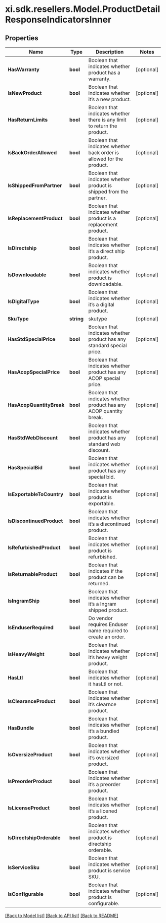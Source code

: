 # xi.sdk.resellers.Model.ProductDetailResponseIndicatorsInner

## Properties

Name | Type | Description | Notes
------------ | ------------- | ------------- | -------------
**HasWarranty** | **bool** | Boolean that indicates whether product has a warranty. | [optional] 
**IsNewProduct** | **bool** | Boolean that indicates whether it’s a new product.  | [optional] 
**HasReturnLimits** | **bool** | Boolean that indicates whether there is any limit to return the product. | [optional] 
**IsBackOrderAllowed** | **bool** | Boolean that indicates whether back order is allowed for the product. | [optional] 
**IsShippedFromPartner** | **bool** | Boolean that indicates whether product is shipped from the partner. | [optional] 
**IsReplacementProduct** | **bool** | Boolean that indicates whether product is a replacement product. | [optional] 
**IsDirectship** | **bool** | Boolean that indicates whether it’s a direct ship product. | [optional] 
**IsDownloadable** | **bool** | Boolean that indicates whether product is downloadable. | [optional] 
**IsDigitalType** | **bool** | Boolean that indicates whether it’s a digital product.  | [optional] 
**SkuType** | **string** | skutype | [optional] 
**HasStdSpecialPrice** | **bool** | Boolean that indicates whether product has any standard special price. | [optional] 
**HasAcopSpecialPrice** | **bool** | Boolean that indicates whether product has any ACOP special price. | [optional] 
**HasAcopQuantityBreak** | **bool** | Boolean that indicates whether product has any ACOP quantity break. | [optional] 
**HasStdWebDiscount** | **bool** | Boolean that indicates whether product has any standard web discount. | [optional] 
**HasSpecialBid** | **bool** | Boolean that indicates whether product has any special bid. | [optional] 
**IsExportableToCountry** | **bool** | Boolean that indicates whether product is exportable. | [optional] 
**IsDiscontinuedProduct** | **bool** | Boolean that indicates whether it’s a discontinued product. | [optional] 
**IsRefurbishedProduct** | **bool** | Boolean that indicates whether product is refurbished. | [optional] 
**IsReturnableProduct** | **bool** | Boolean that indicates if the product can be returned. | [optional] 
**IsIngramShip** | **bool** | Boolean that indicates whether it’s a Ingram shipped product. | [optional] 
**IsEnduserRequired** | **bool** | Do vendor requires Enduser name required to create an order. | [optional] 
**IsHeavyWeight** | **bool** | Boolean that indicates whether it’s  heavy weight product. | [optional] 
**HasLtl** | **bool** | Boolean that indicates whether it hasLtl or not. | [optional] 
**IsClearanceProduct** | **bool** | Boolean that indicates whether it’s clearnce product. | [optional] 
**HasBundle** | **bool** | Boolean that indicates whether it’s a bundled product. | [optional] 
**IsOversizeProduct** | **bool** | Boolean that indicates whether it’s oversized product. | [optional] 
**IsPreorderProduct** | **bool** | Boolean that indicates whether it’s a preorder product. | [optional] 
**IsLicenseProduct** | **bool** | Boolean that indicates whether it’s a licened product. | [optional] 
**IsDirectshipOrderable** | **bool** | Boolean that indicates whether product is directship orderable. | [optional] 
**IsServiceSku** | **bool** | Boolean that indicates whether product is service SKU. | [optional] 
**IsConfigurable** | **bool** | Boolean that indicates whether product is configurable. | [optional] 

[[Back to Model list]](../README.md#documentation-for-models) [[Back to API list]](../README.md#documentation-for-api-endpoints) [[Back to README]](../README.md)

